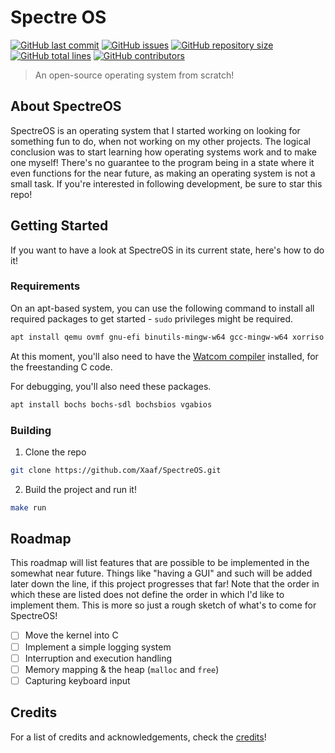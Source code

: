 # Spectre OS

[![GitHub last commit](https://img.shields.io/github/last-commit/Xaaf/SpectreOS?style=flat-square)](https://github.com/Xaaf/SpectreOS/commits)
[![GitHub issues](https://img.shields.io/github/issues-raw/Xaaf/SpectreOS?style=flat-square)](https://github.com/Xaaf/SpectreOS/issues)
[![GitHub repository size](https://img.shields.io/github/repo-size/Xaaf/SpectreOS?style=flat-square)]()
[![GitHub total lines](https://img.shields.io/tokei/lines/github/Xaaf/SpectreOS?style=flat-square)]()
[![GitHub contributors](https://img.shields.io/github/contributors-anon/Xaaf/SpectreOS?style=flat-square)]()

> An open-source operating system from scratch!
## About SpectreOS
SpectreOS is an operating system that I started working on looking for something fun to do, when not working on my other projects. The logical conclusion was to start learning how operating systems work and to make one myself! There's no guarantee to the program being in a state where it even functions for the near future, as making an operating system is not a small task. If you're interested in following development, be sure to star this repo!

## Getting Started
If you want to have a look at SpectreOS in its current state, here's how to do it!

### Requirements
On an apt-based system, you can use the following command to install all required packages to get started - `sudo` privileges might be required.
```sh
apt install qemu ovmf gnu-efi binutils-mingw-w64 gcc-mingw-w64 xorriso mtools
```

At this moment, you'll also need to have the [Watcom compiler](https://github.com/open-watcom/open-watcom-v2/) installed, for the freestanding C code.

For debugging, you'll also need these packages.
```sh
apt install bochs bochs-sdl bochsbios vgabios
```

### Building
1. Clone the repo 
```sh
git clone https://github.com/Xaaf/SpectreOS.git
```
2. Build the project and run it!
```sh
make run
```

## Roadmap
This roadmap will list features that are possible to be implemented in the somewhat near future. Things like "having a GUI" and such will be added later down the line, if this project progresses that far! Note that the order in which these are listed does not define the order in which I'd like to implement them. This is more so just a rough sketch of what's to come for SpectreOS!
- [ ] Move the kernel into C
- [ ] Implement a simple logging system
- [ ] Interruption and execution handling
- [ ] Memory mapping & the heap (`malloc` and `free`)
- [ ] Capturing keyboard input

## Credits
For a list of credits and acknowledgements, check the [credits](https://github.com/Xaaf/SpectreOS/blob/main/CREDITS)!